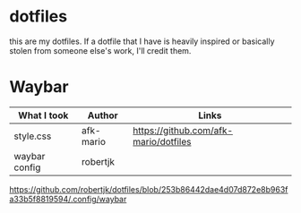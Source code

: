 # dotfiles

this are my dotfiles. If a dotfile that I have is heavily inspired or basically stolen from someone else's work, I'll credit them.

# Waybar #

What I took | Author | Links
----------------|----------------------|-------
style.css | afk-mario | https://github.com/afk-mario/dotfiles
waybar config | robertjk | 
https://github.com/robertjk/dotfiles/blob/253b86442dae4d07d872e8b963fa33b5f8819594/.config/waybar